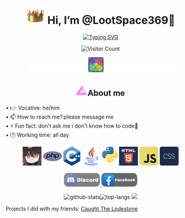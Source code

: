 <div align="center"><h1><img src="Crown.gif"> Hi, I’m @LootSpace369🌴</h1>

[![Typing SVG](https://readme-typing-svg.herokuapp.com/?lines=LET+ME+COOK+FOR+YOU)](.)

![Visitor Count](https://profile-counter.glitch.me/LootSpace369/count.svg)

<img src="pocketmine.gif" width=400px />

<h2><img src="boost.gif" height=30px>About me</h2>
<div align="left">
<a>
• 👉 Vocative: he/him<br>• 📫 How to reach me?:please message me<br>• ⚡ Fun fact: don't ask me i don't know how to code🐧<br>• 🕑 Working time: all day<br>
</a>
</div>
<br>
  <img src="hutao.gif" height=50px/>
  <img src="php.png" height=50px/>
  <img src="c++.png" height=50px/>
  <img src="java.png" height=50px/>
  <img src="python.png" height=50px/>
  <img src="html.png" height= 50px/>
  <img src="js.png" height=50px/>
  <img src="css.png" height=50px/>
  <br>
  <br>
<a href="https://discord.com/invite/rFPWq8fV">
  <img src="Discord.png" alt="Discord Badge" height=36px style="border-radius: 10px;"/>
  </a>
<a href="https://www.facebook.com/profile.php?id=61555336191287&mibextid=ZbWKwL">
  <img src="Facebook.png" alt="Facebook Badge" height=36px style="border-radius: 10px;"/>
</a>

<img src="https://github-readme-stats.vercel.app/api?username=LootSpace369&theme=algolia&show_icons=true&hide_border=true" alt="github-stats" height=142px/><img src="https://github-readme-stats.vercel.app/api/top-langs/?username=LootSpace369&layout=compact&theme=algolia&hide_border=true" alt="top-langs"/>
<img src="https://github-profile-trophy.vercel.app/?username=LootSpace369&theme=algolia&hide_border=true" height=115px/>
</div>
Projects I did with my friends:
<a href="https://github.com/lenlenlL6/Caught-The-Lodestone">Caught The Lodestone</a>

<!---
LootSpace369/LootSpace369 is a ✨ special ✨ repository because its `README.md` (this file) appears on your GitHub profile.
You can click the Preview link to take a look at your changes.
--->
